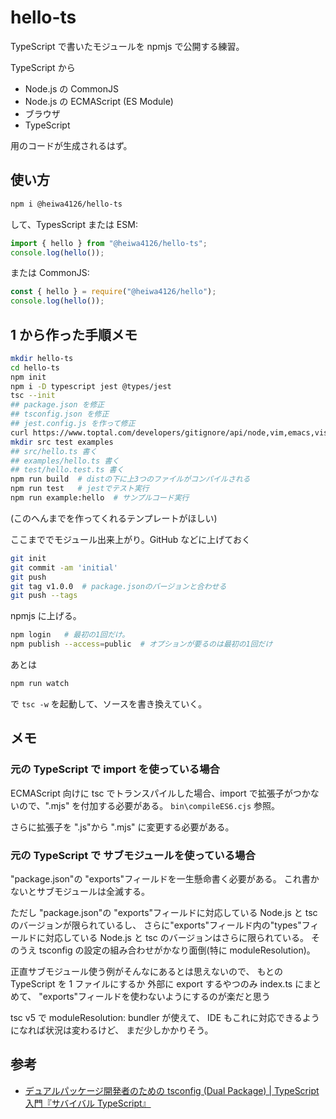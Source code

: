 # hello-ts

TypeScript で書いたモジュールを npmjs で公開する練習。

TypeScript から

- Node.js の CommonJS
- Node.js の ECMAScript (ES Module)
- ブラウザ
- TypeScript

用のコードが生成されるはず。

## 使い方

```bash
npm i @heiwa4126/hello-ts
```

して、TypesScript または ESM:

```typescript
import { hello } from "@heiwa4126/hello-ts";
console.log(hello());
```

または CommonJS:

```javascript
const { hello } = require("@heiwa4126/hello");
console.log(hello());
```

## 1 から作った手順メモ

```bash
mkdir hello-ts
cd hello-ts
npm init
npm i -D typescript jest @types/jest
tsc --init
## package.json を修正
## tsconfig.json を修正
## jest.config.js を作って修正
curl https://www.toptal.com/developers/gitignore/api/node,vim,emacs,visualstudiocode -LO .gitignore
mkdir src test examples
## src/hello.ts 書く
## examples/hello.ts 書く
## test/hello.test.ts 書く
npm run build  # distの下に上3つのファイルがコンパイルされる
npm run test   # jestでテスト実行
npm run example:hello  # サンプルコード実行
```

(このへんまでを作ってくれるテンプレートがほしい)

ここまででモジュール出来上がり。GitHub などに上げておく

```bash
git init
git commit -am 'initial'
git push
git tag v1.0.0  # package.jsonのバージョンと合わせる
git push --tags
```

npmjs に上げる。

```bash
npm login   # 最初の1回だけ。
npm publish --access=public  # オプションが要るのは最初の1回だけ
```

あとは

```bash
npm run watch
```

で `tsc -w` を起動して、ソースを書き換えていく。

## メモ

### 元の TypeScript で import を使っている場合

ECMAScript 向けに tsc でトランスパイルした場合、import で拡張子がつかないので、".mjs" を付加する必要がある。
`bin\compileES6.cjs` 参照。

さらに拡張子を ".js"から ".mjs" に変更する必要がある。

### 元の TypeScript で サブモジュールを使っている場合

"package.json"の "exports"フィールドを一生懸命書く必要がある。
これ書かないとサブモジュールは全滅する。

ただし
"package.json"の "exports"フィールドに対応している
Node.js と tsc のバージョンが限られているし、
さらに"exports"フィールド内の"types"フィールドに対応している
Node.js と tsc のバージョンはさらに限られている。
そのうえ tsconfig の設定の組み合わせがかなり面倒(特に moduleResolution)。

正直サブモジュール使う例がそんなにあるとは思えないので、
もとの TypeScript を 1 ファイルにするか
外部に export するやつのみ index.ts にまとめて、
"exports"フィールドを使わないようにするのが楽だと思う

tsc v5 で moduleResolution: bundler が使えて、
IDE もこれに対応できるようになれば状況は変わるけど、
まだ少しかかりそう。

## 参考

- [デュアルパッケージ開発者のための tsconfig \(Dual Package\) \| TypeScript 入門『サバイバル TypeScript』](https://typescriptbook.jp/reference/advanced-topics/tsconfig-for-dual-package-developers)
